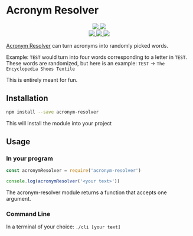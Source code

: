 # Acronym Resolver

<div>
	<p align="center">
		<a href="https://github.com/TMUniversal/Acronym-Resolver/blob/master/package.json#L3">
			<img src="https://img.shields.io/github/package-json/v/TMUniversal/Acronym-Resolver?style=flat" />
		</a>
		<a href="https://tmuniversal.eu/redirect/patreon">
			<img src="https://img.shields.io/badge/Patreon-support_me-fa6956.svg?style=flat&logo=patreon" />
		</a>
		<br />
		<a href="https://github.com/TMUniversal/Acronym-Resolver/issues">
			<img src="https://img.shields.io/github/issues/TMUniversal/Acronym-Resolver.svg?style=flat">
		</a>
		<a href="https://github.com/TMUniversal/Acronym-Resolver/graphs/contributors">
			<img src="https://img.shields.io/github/contributors/TMUniversal/Acronym-Resolver.svg?style=flat">
		</a>
		<a href="https://github.com/TMUniversal/Acronym-Resolver/blob/stable/LICENSE.md">
			<img src="https://img.shields.io/github/license/TMUniversal/Acronym-Resolver.svg?style=flat">
		</a>
	</p>
</div>

[Acronym Resolver](https://github.com/TMUniversal/Acronym-Resolver) can turn acronyms into randomly picked words.

Example: `TEST` would turn into four words corresponding to a letter in `TEST`.
These words are randomized, but here is an example: `TEST` -> `The Encyclopedia Shoes Textile`

This is entirely meant for fun.

## Installation

```sh
npm install --save acronym-resolver
```

This will install the module into your project

## Usage

### In your program

```js
const acronymResolver = require('acronym-resolver')

console.log(acronymResolver('<your text>'))
```

The acronym-resolver module returns a function that accepts one argument.
### Command Line

In a terminal of your choice: `./cli [your text]`

